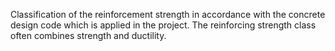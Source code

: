 ﻿Classification of the reinforcement strength in accordance with the concrete design code which is applied in the project. The reinforcing strength class often combines strength and ductility.